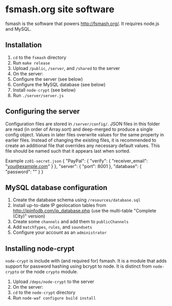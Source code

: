 fsmash.org site software
========================

fsmash is the software that powers <http://fsmash.org/>. It requires node.js and MySQL.

Installation
------------

1. `cd` to the `fsmash` directory
2. Run `make release`
3. Upload `/public`, `/server`, and `/shared` to the server
4. On the server:
5. Configure the server (see below)
6. Configure the MySQL database (see below)
7. Install `node-crypt` (see below)
8. Run `./server/server.js`

Configuring the server
----------------------

Configuration files are stored in `/server/config/`. JSON files in this folder are read (in order of Array.sort) and deep-merged to produce a single config object. Values in later files overwrite values for the same property in earlier files. Instead of changing the existing files, it is recommended to create an additional file that overrides any necessary default values. This file should be named such that it appears last when sorted.

Example `zz01-secret.json`
	{
		"PayPal": {
			"verify": {
				"receiver_email": "you@example.com"
			}
		},
		"server": {
			"port": 8001
		},
		"database": {
			"password": ""
		}
	}

MySQL database configuration
----------------------------

1. Create the database schema using `/resources/database.sql`
2. Install up-to-date IP geolocation tables from <http://ipinfodb.com/ip_database.php> (use the multi-table "Complete (City)" version)
3. Create some `channels` and add them to `publicChannels`
4. Add `matchTypes`, `rules`, and `soundsets`
5. Configure your account as an `administrator`

Installing node-crypt
---------------------

`node-crypt` is include with (and required for) fsmash. It is a module that adds support for password hashing using bcrypt to node. It is distinct from `node-crypto` or the node `crypto` module.

1. Upload `/deps/node-crypt` to the server
2. On the server:
3. `cd` to the `node-crypt` directory
4. Run `node-waf configure build install`
